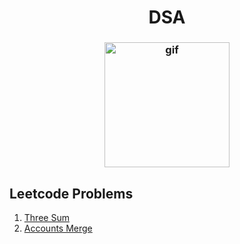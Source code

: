 <h1 align="center">DSA</h1>
<h3 align="center">
  <img src="https://c.tenor.com/P62Qp5f_y64AAAAj/ai-researching.gif" alt="gif" height="200px" width="200px"/>
</h3>

## Leetcode Problems
1. [Three Sum](https://github.com/sujink1999/DSA/blob/master/Problems%20and%20Solutions/three-sum.py)
1. [Accounts Merge](https://github.com/sujink1999/DSA/blob/master/Problems%20and%20Solutions/accounts-merge.py)
